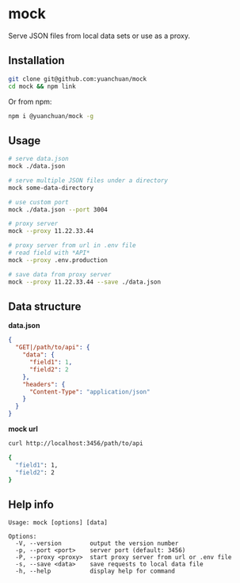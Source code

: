 # mock

Serve JSON files from local data sets or use as a proxy.

## Installation

```bash
git clone git@github.com:yuanchuan/mock
cd mock && npm link
```

Or from npm:

```bash
npm i @yuanchuan/mock -g
```

## Usage

```bash
# serve data.json
mock ./data.json

# serve multiple JSON files under a directory
mock some-data-directory

# use custom port
mock ./data.json --port 3004

# proxy server
mock --proxy 11.22.33.44

# proxy server from url in .env file
# read field with *API*
mock --proxy .env.production

# save data from proxy server
mock --proxy 11.22.33.44 --save ./data.json
```

## Data structure

**data.json**

```json
{
  "GET|/path/to/api": {
    "data": {
      "field1": 1,
      "field2": 2
    },
    "headers": {
      "Content-Type": "application/json"
    }
  }
}
```

**mock url**

```bash
curl http://localhost:3456/path/to/api

{
  "field1": 1,
  "field2": 2
}
```

## Help info

```
Usage: mock [options] [data]

Options:
  -V, --version        output the version number
  -p, --port <port>    server port (default: 3456)
  -P, --proxy <proxy>  start proxy server from url or .env file
  -s, --save <data>    save requests to local data file
  -h, --help           display help for command
```
